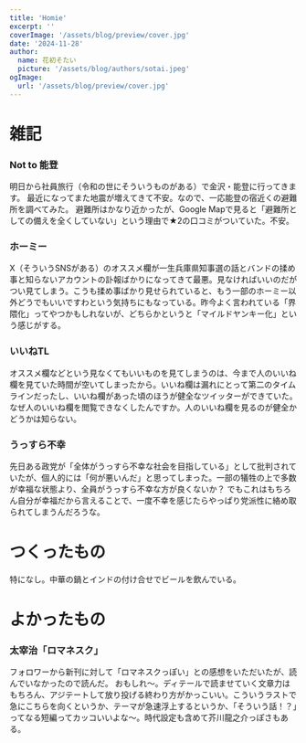 ```yaml
---
title: 'Homie'
excerpt: ''
coverImage: '/assets/blog/preview/cover.jpg'
date: '2024-11-28'
author:
  name: 花初そたい
  picture: '/assets/blog/authors/sotai.jpeg'
ogImage:
  url: '/assets/blog/preview/cover.jpg'
---
```

# 雑記
### Not to 能登
明日から社員旅行（令和の世にそういうものがある）で金沢・能登に行ってきます。
最近になってまた地震が増えてきて不安。なので、一応能登の宿近くの避難所を調べてみた。
避難所はかなり近かったが、Google Mapで見ると「避難所としての備えを全くしていない」という理由で★2の口コミがついていた。不安。

### ホーミー
X（そういうSNSがある）のオススメ欄が一生兵庫県知事選の話とバンドの揉め事と知らないアカウントの訃報ばかりになってきて最悪。見なければいいのだがつい見てしまう。こうも揉め事ばかり見せられていると、もう一部のホーミー以外どうでもいいですわという気持ちにもなっている。昨今よく言われている「界隈化」ってやつかもしれないが、どちらかというと「マイルドヤンキー化」という感じがする。

### いいねTL
オススメ欄などという見なくてもいいものを見てしまうのは、今まで人のいいね欄を見ていた時間が空いてしまったから。いいね欄は漏れにとって第二のタイムラインだったし、いいね欄があった頃のほうが健全なツイッターができていた。なぜ人のいいね欄を閲覧できなくしたんですか。人のいいね欄を見るのが健全かどうかは知らない。

### うっすら不幸
先日ある政党が「全体がうっすら不幸な社会を目指している」として批判されていたが、個人的には「何が悪いんだ」と思ってしまった。一部の犠牲の上で多数が幸福な状態より、全員がうっすら不幸な方が良くないか？
でもこれはもちろん自分が幸福だから言えることで、一度不幸を感じたらやっぱり党派性に絡め取られてしまうんだろうな。

# つくったもの
特になし。中華の鍋とインドの付け合せでビールを飲んでいる。

# よかったもの
### 太宰治「ロマネスク」
フォロワーから新刊に対して「ロマネスクっぽい」との感想をいただいたが、読んでいなかったので読んだ。
おもしれ～。ディテールで読ませていく文章力はもちろん、アジテートして放り投げる終わり方がかっこいい。こういうラストで急にこちらを向くというか、テーマが急速浮上するというか、「そういう話！？」ってなる短編ってカッコいいよな～。時代設定も含めて芥川龍之介っぽさもある。